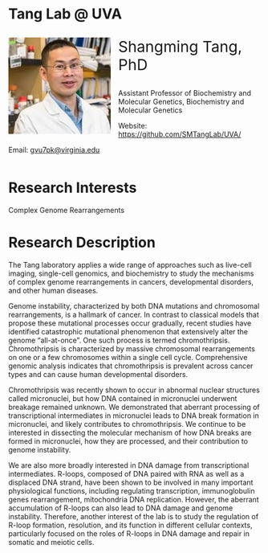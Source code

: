 
<!-- README.md is generated from README.Rmd. Please edit that file -->
# Tang Lab @ UVA

<div class="profile" style="margin-bottom: 50px;">

<img src="man/figures/shangming_tang.jpeg" align="left" style="padding-right: 15px;"/>
<p style="font-size:30px;">
Shangming Tang, PhD
</p>
<p>
Assistant Professor of Biochemistry and Molecular Genetics, Biochemistry
and Molecular Genetics
</p>
<p>
<i class="fa fa-envelope"></i>Website:
<a href="https://github.com/SMTangLab/UVA/">https://github.com/SMTangLab/UVA/</a>
</p>
<p>
<i class="fa fa-envelope"></i>Email:
<a href="mailto:gvu7pk@virginia.edu">gvu7pk@virginia.edu</a>
</p>

</div>

# Research Interests

Complex Genome Rearrangements

# Research Description

The Tang laboratory applies a wide range of approaches such as live-cell
imaging, single-cell genomics, and biochemistry to study the mechanisms
of complex genome rearrangements in cancers, developmental disorders,
and other human diseases.

Genome instability, characterized by both DNA mutations and chromosomal
rearrangements, is a hallmark of cancer. In contrast to classical models
that propose these mutational processes occur gradually, recent studies
have identified catastrophic mutational phenomenon that extensively
alter the genome “all-at-once”. One such process is termed
chromothripsis. Chromothripsis is characterized by massive chromosomal
rearrangements on one or a few chromosomes within a single cell cycle.
Comprehensive genomic analysis indicates that chromothripsis is
prevalent across cancer types and can cause human developmental
disorders.

Chromothripsis was recently shown to occur in abnormal nuclear
structures called micronuclei, but how DNA contained in micronuclei
underwent breakage remained unknown. We demonstrated that aberrant
processing of transcriptional intermediates in micronuclei leads to DNA
break formation in micronuclei, and likely contributes to
chromothripsis. We continue to be interested in dissecting the molecular
mechanism of how DNA breaks are formed in micronuclei, how they are
processed, and their contribution to genome instability.

We are also more broadly interested in DNA damage from transcriptional
intermediates. R-loops, composed of DNA paired with RNA as well as a
displaced DNA strand, have been shown to be involved in many important
physiological functions, including regulating transcription,
immunoglobulin genes rearrangement, mitochondria DNA replication.
However, the aberrant accumulation of R-loops can also lead to DNA
damage and genome instability. Therefore, another interest of the lab is
to study the regulation of R-loop formation, resolution, and its
function in different cellular contexts, particularly focused on the
roles of R-loops in DNA damage and repair in somatic and meiotic cells.
